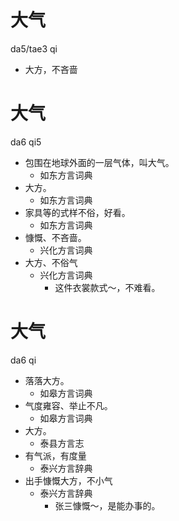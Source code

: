 # 大气
da5/tae3 qi
- 大方，不吝啬











# 大气
da6 qi5
+ 包围在地球外面的一层气体，叫大气。
  * 如东方言词典
+ 大方。
  * 如东方言词典
+ 家具等的式样不俗，好看。
  * 如东方言词典
+ 慷慨、不吝啬。
  * 兴化方言词典
+ 大方、不俗气
  * 兴化方言词典
    - 这件衣裳款式～，不难看。

# 大气
da6 qi
+ 落落大方。
  * 如皋方言词典
+ 气度雍容、举止不凡。
  * 如皋方言词典
+ 大方。
  * 泰县方言志
+ 有气派，有度量
  * 泰兴方言辞典
+ 出手慷慨大方，不小气
  * 泰兴方言辞典
    - 张三慷慨～，是能办事的。
